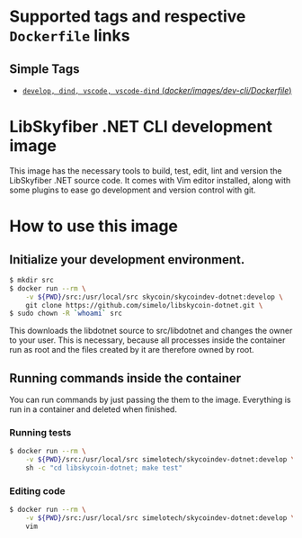 # Supported tags and respective `Dockerfile` links

## Simple Tags

-	[`develop, dind, vscode, vscode-dind` (*docker/images/dev-cli/Dockerfile*)](https://github.com/simelo/libskycoin-dotnet/blob/develop/docker/images/dev-cli/Dockerfile)

# LibSkyfiber .NET  CLI development image

This image has the necessary tools to build, test, edit, lint and version the LibSkyfiber .NET
source code.  It comes with Vim editor installed, along with some plugins
to ease go development and version control with git.

# How to use this image

## Initialize your development environment.

```sh
$ mkdir src
$ docker run --rm \
    -v ${PWD}/src:/usr/local/src skycoin/skycoindev-dotnet:develop \
    git clone https://github.com/simelo/libskycoin-dotnet.git \
$ sudo chown -R `whoami` src
```

This downloads the libdotnet source to src/libdotnet and changes the owner
to your user. This is necessary, because all processes inside the container run
as root and the files created by it are therefore owned by root.

## Running commands inside the container

You can run commands by just passing the them to the image.  Everything is run
in a container and deleted when finished.

### Running tests

```sh
$ docker run --rm \
    -v ${PWD}/src:/usr/local/src simelotech/skycoindev-dotnet:develop \
    sh -c "cd libskycoin-dotnet; make test"
```

### Editing code

```sh
$ docker run --rm \
    -v ${PWD}/src:/usr/local/src simelotech/skycoindev-dotnet:develop \
    vim
```

